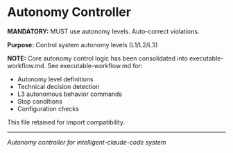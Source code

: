 # Autonomy Controller

**MANDATORY:** MUST use autonomy levels. Auto-correct violations.

**Purpose:** Control system autonomy levels (L1/L2/L3)

**NOTE:** Core autonomy control logic has been consolidated into executable-workflow.md.
See executable-workflow.md for:
- Autonomy level definitions
- Technical decision detection
- L3 autonomous behavior commands
- Stop conditions
- Configuration checks

This file retained for import compatibility.

---
*Autonomy controller for intelligent-claude-code system*